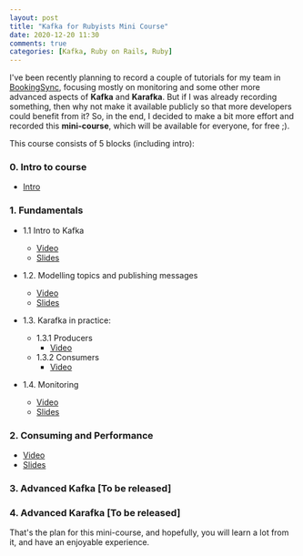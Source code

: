 ```yaml
---
layout: post
title: "Kafka for Rubyists Mini Course"
date: 2020-12-20 11:30
comments: true
categories: [Kafka, Ruby on Rails, Ruby]
---
```


I've been recently planning to record a couple of tutorials for my team in [BookingSync](https://www.bookingsync.com), focusing mostly on monitoring and some other more advanced aspects of **Kafka** and **Karafka**. But if I was already recording something, then why not make it available publicly so that more developers could benefit from it?  So, in the end, I decided to make a bit more effort and recorded this **mini-course**, which will be available for everyone, for free ;).

<!--more-->

This course consists of 5 blocks (including intro):

### 0. Intro to course

- [Intro](https://www.youtube.com/watch?v=OK8k-krza0Y)

### 1. Fundamentals

- 1.1 Intro to Kafka
  - [Video](https://www.youtube.com/watch?v=kuNKQgWdl8g)
  - [Slides](https://speakerdeck.com/azdaroth/kafka-for-rubyists-intro-to-kafka)

- 1.2. Modelling topics and publishing messages
  - [Video](https://www.youtube.com/watch?v=e1g8D7wAIA8)
  - [Slides](https://speakerdeck.com/azdaroth/kafka-for-rubyists-topics-and-publishing-messages)

- 1.3. Karafka in practice:
  - 1.3.1 Producers
    - [Video](https://www.youtube.com/watch?v=YCpr-AQlK2I)
  - 1.3.2 Consumers
    - [Video](https://www.youtube.com/watch?v=ZQ2ls3f_h8k)

- 1.4. Monitoring
  - [Video](https://www.youtube.com/watch?v=wpRIpuG8EF4)
  - [Slides](https://speakerdeck.com/azdaroth/kafka-for-rubyists-monitoring)

### 2. Consuming and Performance

- [Video](https://www.youtube.com/watch?v=-MG9Qf-WJrA)
- [Slides](https://speakerdeck.com/azdaroth/kafka-for-rubyists-consuming-and-performance)

### 3. Advanced Kafka [To be released]

### 4. Advanced Karafka [To be released]

That's the plan for this mini-course, and hopefully, you will learn a lot from it, and have an enjoyable experience.
